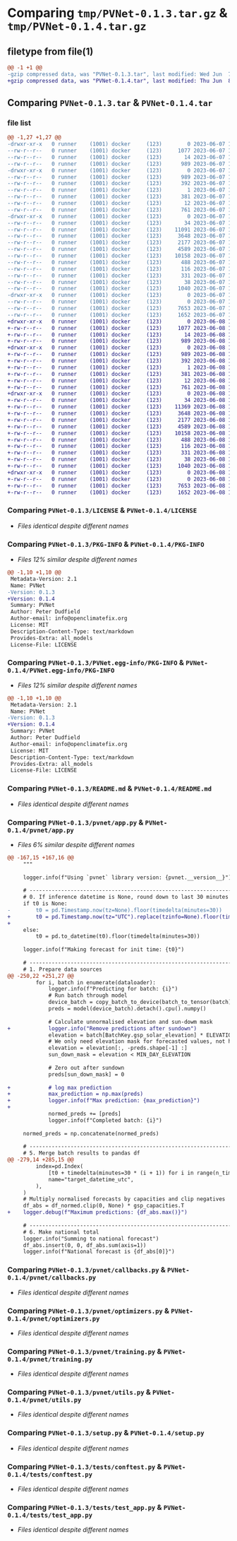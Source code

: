 # Comparing `tmp/PVNet-0.1.3.tar.gz` & `tmp/PVNet-0.1.4.tar.gz`

## filetype from file(1)

```diff
@@ -1 +1 @@
-gzip compressed data, was "PVNet-0.1.3.tar", last modified: Wed Jun  7 13:05:59 2023, max compression
+gzip compressed data, was "PVNet-0.1.4.tar", last modified: Thu Jun  8 11:27:26 2023, max compression
```

## Comparing `PVNet-0.1.3.tar` & `PVNet-0.1.4.tar`

### file list

```diff
@@ -1,27 +1,27 @@
-drwxr-xr-x   0 runner    (1001) docker     (123)        0 2023-06-07 13:05:59.283039 PVNet-0.1.3/
--rw-r--r--   0 runner    (1001) docker     (123)     1077 2023-06-07 13:05:47.000000 PVNet-0.1.3/LICENSE
--rw-r--r--   0 runner    (1001) docker     (123)       14 2023-06-07 13:05:47.000000 PVNet-0.1.3/MANIFEST.in
--rw-r--r--   0 runner    (1001) docker     (123)      989 2023-06-07 13:05:59.279039 PVNet-0.1.3/PKG-INFO
-drwxr-xr-x   0 runner    (1001) docker     (123)        0 2023-06-07 13:05:59.279039 PVNet-0.1.3/PVNet.egg-info/
--rw-r--r--   0 runner    (1001) docker     (123)      989 2023-06-07 13:05:59.000000 PVNet-0.1.3/PVNet.egg-info/PKG-INFO
--rw-r--r--   0 runner    (1001) docker     (123)      392 2023-06-07 13:05:59.000000 PVNet-0.1.3/PVNet.egg-info/SOURCES.txt
--rw-r--r--   0 runner    (1001) docker     (123)        1 2023-06-07 13:05:59.000000 PVNet-0.1.3/PVNet.egg-info/dependency_links.txt
--rw-r--r--   0 runner    (1001) docker     (123)      381 2023-06-07 13:05:59.000000 PVNet-0.1.3/PVNet.egg-info/requires.txt
--rw-r--r--   0 runner    (1001) docker     (123)       12 2023-06-07 13:05:59.000000 PVNet-0.1.3/PVNet.egg-info/top_level.txt
--rw-r--r--   0 runner    (1001) docker     (123)      761 2023-06-07 13:05:47.000000 PVNet-0.1.3/README.md
-drwxr-xr-x   0 runner    (1001) docker     (123)        0 2023-06-07 13:05:59.279039 PVNet-0.1.3/pvnet/
--rw-r--r--   0 runner    (1001) docker     (123)       34 2023-06-07 13:05:47.000000 PVNet-0.1.3/pvnet/__init__.py
--rw-r--r--   0 runner    (1001) docker     (123)    11091 2023-06-07 13:05:47.000000 PVNet-0.1.3/pvnet/app.py
--rw-r--r--   0 runner    (1001) docker     (123)     3648 2023-06-07 13:05:47.000000 PVNet-0.1.3/pvnet/callbacks.py
--rw-r--r--   0 runner    (1001) docker     (123)     2177 2023-06-07 13:05:47.000000 PVNet-0.1.3/pvnet/optimizers.py
--rw-r--r--   0 runner    (1001) docker     (123)     4589 2023-06-07 13:05:47.000000 PVNet-0.1.3/pvnet/training.py
--rw-r--r--   0 runner    (1001) docker     (123)    10158 2023-06-07 13:05:47.000000 PVNet-0.1.3/pvnet/utils.py
--rw-r--r--   0 runner    (1001) docker     (123)      488 2023-06-07 13:05:47.000000 PVNet-0.1.3/pyproject.toml
--rw-r--r--   0 runner    (1001) docker     (123)      116 2023-06-07 13:05:47.000000 PVNet-0.1.3/requirements-dev.txt
--rw-r--r--   0 runner    (1001) docker     (123)      331 2023-06-07 13:05:47.000000 PVNet-0.1.3/requirements.txt
--rw-r--r--   0 runner    (1001) docker     (123)       38 2023-06-07 13:05:59.283039 PVNet-0.1.3/setup.cfg
--rw-r--r--   0 runner    (1001) docker     (123)     1040 2023-06-07 13:05:47.000000 PVNet-0.1.3/setup.py
-drwxr-xr-x   0 runner    (1001) docker     (123)        0 2023-06-07 13:05:59.279039 PVNet-0.1.3/tests/
--rw-r--r--   0 runner    (1001) docker     (123)        0 2023-06-07 13:05:47.000000 PVNet-0.1.3/tests/__init__.py
--rw-r--r--   0 runner    (1001) docker     (123)     7653 2023-06-07 13:05:47.000000 PVNet-0.1.3/tests/conftest.py
--rw-r--r--   0 runner    (1001) docker     (123)     1652 2023-06-07 13:05:47.000000 PVNet-0.1.3/tests/test_app.py
+drwxr-xr-x   0 runner    (1001) docker     (123)        0 2023-06-08 11:27:26.346464 PVNet-0.1.4/
+-rw-r--r--   0 runner    (1001) docker     (123)     1077 2023-06-08 11:27:07.000000 PVNet-0.1.4/LICENSE
+-rw-r--r--   0 runner    (1001) docker     (123)       14 2023-06-08 11:27:07.000000 PVNet-0.1.4/MANIFEST.in
+-rw-r--r--   0 runner    (1001) docker     (123)      989 2023-06-08 11:27:26.346464 PVNet-0.1.4/PKG-INFO
+drwxr-xr-x   0 runner    (1001) docker     (123)        0 2023-06-08 11:27:26.346464 PVNet-0.1.4/PVNet.egg-info/
+-rw-r--r--   0 runner    (1001) docker     (123)      989 2023-06-08 11:27:26.000000 PVNet-0.1.4/PVNet.egg-info/PKG-INFO
+-rw-r--r--   0 runner    (1001) docker     (123)      392 2023-06-08 11:27:26.000000 PVNet-0.1.4/PVNet.egg-info/SOURCES.txt
+-rw-r--r--   0 runner    (1001) docker     (123)        1 2023-06-08 11:27:26.000000 PVNet-0.1.4/PVNet.egg-info/dependency_links.txt
+-rw-r--r--   0 runner    (1001) docker     (123)      381 2023-06-08 11:27:26.000000 PVNet-0.1.4/PVNet.egg-info/requires.txt
+-rw-r--r--   0 runner    (1001) docker     (123)       12 2023-06-08 11:27:26.000000 PVNet-0.1.4/PVNet.egg-info/top_level.txt
+-rw-r--r--   0 runner    (1001) docker     (123)      761 2023-06-08 11:27:07.000000 PVNet-0.1.4/README.md
+drwxr-xr-x   0 runner    (1001) docker     (123)        0 2023-06-08 11:27:26.346464 PVNet-0.1.4/pvnet/
+-rw-r--r--   0 runner    (1001) docker     (123)       34 2023-06-08 11:27:07.000000 PVNet-0.1.4/pvnet/__init__.py
+-rw-r--r--   0 runner    (1001) docker     (123)    11369 2023-06-08 11:27:07.000000 PVNet-0.1.4/pvnet/app.py
+-rw-r--r--   0 runner    (1001) docker     (123)     3648 2023-06-08 11:27:07.000000 PVNet-0.1.4/pvnet/callbacks.py
+-rw-r--r--   0 runner    (1001) docker     (123)     2177 2023-06-08 11:27:07.000000 PVNet-0.1.4/pvnet/optimizers.py
+-rw-r--r--   0 runner    (1001) docker     (123)     4589 2023-06-08 11:27:07.000000 PVNet-0.1.4/pvnet/training.py
+-rw-r--r--   0 runner    (1001) docker     (123)    10158 2023-06-08 11:27:07.000000 PVNet-0.1.4/pvnet/utils.py
+-rw-r--r--   0 runner    (1001) docker     (123)      488 2023-06-08 11:27:07.000000 PVNet-0.1.4/pyproject.toml
+-rw-r--r--   0 runner    (1001) docker     (123)      116 2023-06-08 11:27:07.000000 PVNet-0.1.4/requirements-dev.txt
+-rw-r--r--   0 runner    (1001) docker     (123)      331 2023-06-08 11:27:07.000000 PVNet-0.1.4/requirements.txt
+-rw-r--r--   0 runner    (1001) docker     (123)       38 2023-06-08 11:27:26.346464 PVNet-0.1.4/setup.cfg
+-rw-r--r--   0 runner    (1001) docker     (123)     1040 2023-06-08 11:27:07.000000 PVNet-0.1.4/setup.py
+drwxr-xr-x   0 runner    (1001) docker     (123)        0 2023-06-08 11:27:26.346464 PVNet-0.1.4/tests/
+-rw-r--r--   0 runner    (1001) docker     (123)        0 2023-06-08 11:27:07.000000 PVNet-0.1.4/tests/__init__.py
+-rw-r--r--   0 runner    (1001) docker     (123)     7653 2023-06-08 11:27:07.000000 PVNet-0.1.4/tests/conftest.py
+-rw-r--r--   0 runner    (1001) docker     (123)     1652 2023-06-08 11:27:08.000000 PVNet-0.1.4/tests/test_app.py
```

### Comparing `PVNet-0.1.3/LICENSE` & `PVNet-0.1.4/LICENSE`

 * *Files identical despite different names*

### Comparing `PVNet-0.1.3/PKG-INFO` & `PVNet-0.1.4/PKG-INFO`

 * *Files 12% similar despite different names*

```diff
@@ -1,10 +1,10 @@
 Metadata-Version: 2.1
 Name: PVNet
-Version: 0.1.3
+Version: 0.1.4
 Summary: PVNet
 Author: Peter Dudfield
 Author-email: info@openclimatefix.org
 License: MIT
 Description-Content-Type: text/markdown
 Provides-Extra: all_models
 License-File: LICENSE
```

### Comparing `PVNet-0.1.3/PVNet.egg-info/PKG-INFO` & `PVNet-0.1.4/PVNet.egg-info/PKG-INFO`

 * *Files 12% similar despite different names*

```diff
@@ -1,10 +1,10 @@
 Metadata-Version: 2.1
 Name: PVNet
-Version: 0.1.3
+Version: 0.1.4
 Summary: PVNet
 Author: Peter Dudfield
 Author-email: info@openclimatefix.org
 License: MIT
 Description-Content-Type: text/markdown
 Provides-Extra: all_models
 License-File: LICENSE
```

### Comparing `PVNet-0.1.3/README.md` & `PVNet-0.1.4/README.md`

 * *Files identical despite different names*

### Comparing `PVNet-0.1.3/pvnet/app.py` & `PVNet-0.1.4/pvnet/app.py`

 * *Files 6% similar despite different names*

```diff
@@ -167,15 +167,16 @@
     """
 
     logger.info(f"Using `pvnet` library version: {pvnet.__version__}")
 
     # ---------------------------------------------------------------------------
     # 0. If inference datetime is None, round down to last 30 minutes
     if t0 is None:
-        t0 = pd.Timestamp.now(tz=None).floor(timedelta(minutes=30))
+        t0 = pd.Timestamp.now(tz="UTC").replace(tzinfo=None).floor(timedelta(minutes=30))
+
     else:
         t0 = pd.to_datetime(t0).floor(timedelta(minutes=30))
 
     logger.info(f"Making forecast for init time: {t0}")
 
     # ---------------------------------------------------------------------------
     # 1. Prepare data sources
@@ -250,22 +251,27 @@
         for i, batch in enumerate(dataloader):
             logger.info(f"Predicting for batch: {i}")
             # Run batch through model
             device_batch = copy_batch_to_device(batch_to_tensor(batch), device)
             preds = model(device_batch).detach().cpu().numpy()
 
             # Calculate unnormalised elevation and sun-dowm mask
+            logger.info("Remove predictions after sundown")
             elevation = batch[BatchKey.gsp_solar_elevation] * ELEVATION_STD + ELEVATION_MEAN
             # We only need elevation mask for forecasted values, not history
             elevation = elevation[:, -preds.shape[-1] :]
             sun_down_mask = elevation < MIN_DAY_ELEVATION
 
             # Zero out after sundown
             preds[sun_down_mask] = 0
 
+            # log max prediction
+            max_prediction = np.max(preds)
+            logger.info(f"Max prediction: {max_prediction}")
+
             normed_preds += [preds]
             logger.info(f"Completed batch: {i}")
 
     normed_preds = np.concatenate(normed_preds)
 
     # ---------------------------------------------------------------------------
     # 5. Merge batch results to pandas df
@@ -279,14 +285,15 @@
         index=pd.Index(
             [t0 + timedelta(minutes=30 * (i + 1)) for i in range(n_times)],
             name="target_datetime_utc",
         ),
     )
     # Multiply normalised forecasts by capacities and clip negatives
     df_abs = df_normed.clip(0, None) * gsp_capacities.T
+    logger.debug(f"Maximum predictions: {df_abs.max()}")
 
     # ---------------------------------------------------------------------------
     # 6. Make national total
     logger.info("Summing to national forecast")
     df_abs.insert(0, 0, df_abs.sum(axis=1))
     logger.info(f"National forecast is {df_abs[0]}")
```

### Comparing `PVNet-0.1.3/pvnet/callbacks.py` & `PVNet-0.1.4/pvnet/callbacks.py`

 * *Files identical despite different names*

### Comparing `PVNet-0.1.3/pvnet/optimizers.py` & `PVNet-0.1.4/pvnet/optimizers.py`

 * *Files identical despite different names*

### Comparing `PVNet-0.1.3/pvnet/training.py` & `PVNet-0.1.4/pvnet/training.py`

 * *Files identical despite different names*

### Comparing `PVNet-0.1.3/pvnet/utils.py` & `PVNet-0.1.4/pvnet/utils.py`

 * *Files identical despite different names*

### Comparing `PVNet-0.1.3/setup.py` & `PVNet-0.1.4/setup.py`

 * *Files identical despite different names*

### Comparing `PVNet-0.1.3/tests/conftest.py` & `PVNet-0.1.4/tests/conftest.py`

 * *Files identical despite different names*

### Comparing `PVNet-0.1.3/tests/test_app.py` & `PVNet-0.1.4/tests/test_app.py`

 * *Files identical despite different names*

